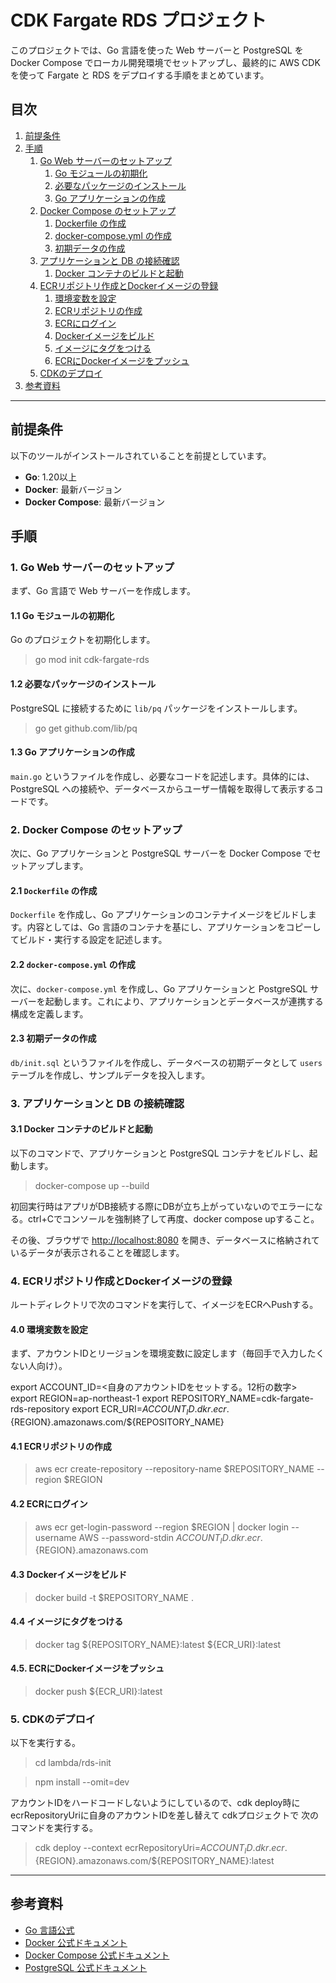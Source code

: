# CDK Fargate RDS プロジェクト

このプロジェクトでは、Go 言語を使った Web サーバーと PostgreSQL を Docker Compose でローカル開発環境でセットアップし、最終的に AWS CDK を使って Fargate と RDS をデプロイする手順をまとめています。
## 目次
1. [前提条件](#前提条件)
2. [手順](#手順)
   1. [Go Web サーバーのセットアップ](#1-go-web-サーバーのセットアップ)
      1. [Go モジュールの初期化](#11-go-モジュールの初期化)
      2. [必要なパッケージのインストール](#12-必要なパッケージのインストール)
      3. [Go アプリケーションの作成](#13-go-アプリケーションの作成)
   2. [Docker Compose のセットアップ](#2-docker-compose-のセットアップ)
      1. [Dockerfile の作成](#21-dockerfile-の作成)
      2. [docker-compose.yml の作成](#22-docker-composeyml-の作成)
      3. [初期データの作成](#23-初期データの作成)
   3. [アプリケーションと DB の接続確認](#3-アプリケーションと-db-の接続確認)
      1. [Docker コンテナのビルドと起動](#31-docker-コンテナのビルドと起動)
   4. [ECRリポジトリ作成とDockerイメージの登録](#4-ecrリポジトリ作成とdockerイメージの登録)
      1. [環境変数を設定](#40-環境変数を設定)
      2. [ECRリポジトリの作成](#41-ecrリポジトリの作成)
      3. [ECRにログイン](#42-ecrにログイン)
      4. [Dockerイメージをビルド](#43-dockerイメージをビルド)
      5. [イメージにタグをつける](#44-イメージにタグをつける)
      6. [ECRにDockerイメージをプッシュ](#45-ecrにdockerイメージをプッシュ)
   5. [CDKのデプロイ](#5-cdkのデプロイ)
3. [参考資料](#参考資料)

---

## 前提条件

以下のツールがインストールされていることを前提としています。

- **Go**: 1.20以上
- **Docker**: 最新バージョン
- **Docker Compose**: 最新バージョン

## 手順

### 1. Go Web サーバーのセットアップ

まず、Go 言語で Web サーバーを作成します。

#### 1.1 Go モジュールの初期化

Go のプロジェクトを初期化します。

> go mod init cdk-fargate-rds

#### 1.2 必要なパッケージのインストール

PostgreSQL に接続するために `lib/pq` パッケージをインストールします。

> go get github.com/lib/pq

#### 1.3 Go アプリケーションの作成

`main.go` というファイルを作成し、必要なコードを記述します。具体的には、PostgreSQL への接続や、データベースからユーザー情報を取得して表示するコードです。

### 2. Docker Compose のセットアップ

次に、Go アプリケーションと PostgreSQL サーバーを Docker Compose でセットアップします。

#### 2.1 `Dockerfile` の作成

`Dockerfile` を作成し、Go アプリケーションのコンテナイメージをビルドします。内容としては、Go 言語のコンテナを基にし、アプリケーションをコピーしてビルド・実行する設定を記述します。

#### 2.2 `docker-compose.yml` の作成

次に、`docker-compose.yml` を作成し、Go アプリケーションと PostgreSQL サーバーを起動します。これにより、アプリケーションとデータベースが連携する構成を定義します。

#### 2.3 初期データの作成

`db/init.sql` というファイルを作成し、データベースの初期データとして `users` テーブルを作成し、サンプルデータを投入します。

### 3. アプリケーションと DB の接続確認

#### 3.1 Docker コンテナのビルドと起動

以下のコマンドで、アプリケーションと PostgreSQL コンテナをビルドし、起動します。

> docker-compose up --build

初回実行時はアプリがDB接続する際にDBが立ち上がっていないのでエラーになる。ctrl+Cでコンソールを強制終了して再度、docker compose upすること。

その後、ブラウザで [http://localhost:8080](http://localhost:8080) を開き、データベースに格納されているデータが表示されることを確認します。

### 4. ECRリポジトリ作成とDockerイメージの登録

ルートディレクトリで次のコマンドを実行して、イメージをECRへPushする。

#### 4.0 環境変数を設定
まず、アカウントIDとリージョンを環境変数に設定します（毎回手で入力したくない人向け）。

export ACCOUNT_ID=<自身のアカウントIDをセットする。12桁の数字>
export REGION=ap-northeast-1
export REPOSITORY_NAME=cdk-fargate-rds-repository
export ECR_URI=${ACCOUNT_ID}.dkr.ecr.${REGION}.amazonaws.com/${REPOSITORY_NAME}


#### 4.1 ECRリポジトリの作成

> aws ecr create-repository --repository-name $REPOSITORY_NAME --region $REGION

#### 4.2 ECRにログイン

> aws ecr get-login-password --region $REGION | docker login --username AWS --password-stdin ${ACCOUNT_ID}.dkr.ecr.${REGION}.amazonaws.com

#### 4.3 Dockerイメージをビルド

> docker build -t $REPOSITORY_NAME .

#### 4.4 イメージにタグをつける

> docker tag ${REPOSITORY_NAME}:latest ${ECR_URI}:latest

#### 4.5. ECRにDockerイメージをプッシュ

> docker push ${ECR_URI}:latest

### 5. CDKのデプロイ

以下を実行する。
> cd lambda/rds-init

> npm install --omit=dev

アカウントIDをハードコードしないようにしているので、cdk deploy時にecrRepositoryUriに自身のアカウントIDを差し替えて cdkプロジェクトで 次のコマンドを実行する。

> cdk deploy --context ecrRepositoryUri=${ACCOUNT_ID}.dkr.ecr.${REGION}.amazonaws.com/${REPOSITORY_NAME}:latest

---

## 参考資料

- [Go 言語公式](https://golang.org/)
- [Docker 公式ドキュメント](https://docs.docker.com/)
- [Docker Compose 公式ドキュメント](https://docs.docker.com/compose/)
- [PostgreSQL 公式ドキュメント](https://www.postgresql.org/)
